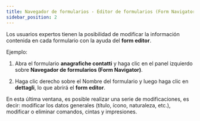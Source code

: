 ```yaml
---
title: Navegador de formularios - Editor de formularios (Form Navigator - Form Editor)
sidebar_position: 2
---
```


Los usuarios expertos tienen la posibilidad de modificar la información contenida en cada formulario con la ayuda del **form editor**.

Ejemplo:

1. Abra el formulario **anagrafiche contatti** y haga clic en el panel izquierdo sobre **Navegador de formularios (Form Navigator)**.

2. Haga clic derecho sobre el Nombre del formulario y luego haga clic en **dettagli**, lo que abrirá el **form editor**.

En esta última ventana, es posible realizar una serie de modificaciones, es decir: modificar los datos generales (título, ícono, naturaleza, etc.), modificar o eliminar comandos, cintas y impresiones.